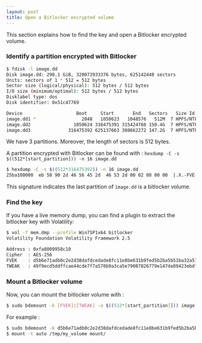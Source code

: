 ```yaml
---
layout: post
title: Open a Bitlocker encrypted volume
---
```


This section explains how to find the key and open a Bitlocker encrypted volume. 

### Identify a partition encrypted with Bitlocker

```sh
$ fdisk -l image.dd
Disk image.dd: 298.1 GiB, 320072933376 bytes, 625142448 sectors
Units: sectors of 1 * 512 = 512 bytes
Sector size (logical/physical): 512 bytes / 512 bytes
I/O size (minimum/optimal): 512 bytes / 512 bytes
Disklabel type: dos
Disk identifier: 0x51c47769

Device                    Boot     Start       End   Sectors   Size Id Type
image.dd1 *                 2048   1050623   1048576   512M  7 HPFS/NTFS/exFAT
image.dd2                1050624 316475391 315424768 150.4G  7 HPFS/NTFS/exFAT
image.dd3              316475392 625137663 308662272 147.2G  7 HPFS/NTFS/exFAT
```

We have 3 partitions. Moreover, the length of sectors is 512 bytes.

A partition encrypted with Bitlocker can be found with : ```hexdump -C -s $((512*[start_partition])) -n 16 image.dd```

```sh
$ hexdump -C -s $((512*316475392)) -n 16 image.dd
25ba100000  eb 58 90 2d 46 56 45 2d  46 53 2d 00 02 08 00 00  |.X.-FVE-FS-.....|
```
This signature indicates the last partition of ```ìmage.dd``` is a bitlocker volume.

### Find the key 

If you have a live memory dump, you can find a plugin to extract the bitlocker key with Volatility: 

```sh
$ vol -f mem.dmp --profile Win7SP1x64 bitlocker
Volatility Foundation Volatility Framework 2.5

Address : 0xfa8009958c10
Cipher  : AES-256
FVEK    : d5b6e71adb0c2e2d38dafdcedade8fc11e8be631b9fed5b2ba5b51ba32a57cd1
TWEAK   : 49f9ecd5ddffcae44cde7f7a578b9a3ca5e79087826779e147de89423ebdf3f3
```

### Mount a Bitlocker volume

Now, you can mount the bitlocker volume with : 
```sh
$ sudo bdemount -k [FVEK]:[TWEAK] -o $((512*[start_partition]])) image.dd /tmp/
```

For example : 
```sh
$ sudo bdemount -k d5b6e71adb0c2e2d38dafdcedade8fc11e8be631b9fed5b2ba5b51ba32a57cd1:49f9ecd5ddffcae44cde7f7a578b9a3ca5e79087826779e147de89423ebdf3f3 -o $((512*316475392)) image.dd /tmp/
$ mount -t auto /tmp/my_volume mount/
```